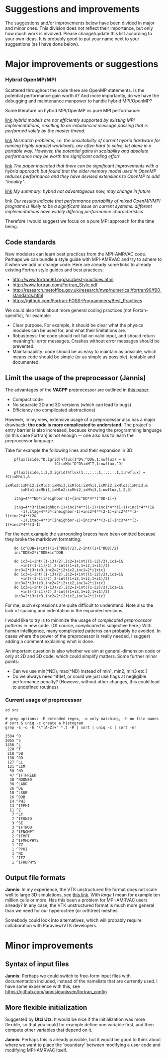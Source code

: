 # Suggestions and improvements

The suggestions and/or improvements below have been divided in major and minor
ones. This division does not reflect their importance, but only how much work is
involved. Please change/update this list according to your own ideas. It is
probably good to put your name next to your suggestions (as I have done below).

# Major improvements or suggestions

### Hybrid OpenMP/MPI

Scattered throughout the code there are OpenMP statements. Is the potential
performance gain worth it? And more importantly, do we have the debugging and
maintenance manpower to handle hybrid MPI/OpenMP?

Some literature on hybrid MPI/OpenMP vs pure MPI
performance:

[link](http://ieeexplore.ieee.org/stamp/stamp.jsp?tp=&arnumber=1302919)
*hybrid models are not efficiently supported by existing MPI implementations,
resulting to an imbalanced message passing that is performed solely by the
master thread.*

[link](http://ieeexplore.ieee.org/stamp/stamp.jsp?tp=&arnumber=4912964)
*Mismatch problems, i.e. the unsuitability of current hybrid hardware for
running highly parallel workloads, are often hard to solve, let alone in a
portable way. However, the potential gains in scalability and absolute
performance may be worth the significant coding effort.*

[link](https://goparallel.sourceforge.net/openmp-vs-mpi-better/)
*The paper indicated that there can be significant improvements with a hybrid
approach but found that the older memory model used in OpenMP reduces
performance and they have devised extensions to OpenMP to add “locality”.*

[link](https://computation.llnl.gov/casc/people/chow/pubs/hpaper.pdf)
*My summary: hybrid not advantageous now, may change in future*

[link](https://www.epcc.ed.ac.uk/sites/default/files/PDF/mixedMode3.pdf)
*Our results indicate that performance portability of mixed OpenMP/MPI programs
is likely to be a significant issue on current systems: different
implementations have widely differing performance characteristics*

Therefore I would suggest we focus on a pure MPI approach for the time being.

## Code standards

New modelers can learn best practices from the
MPI-AMRVAC code. Perhaps we can bundle a style guide with MPI-AMRVAC and try to
adhere to it when we add or change code. Here are already some links to already
existing Fortran style guides and best practices:

* http://www.fortran90.org/src/best-practices.html
* http://www.fortran.com/Fortran_Style.pdf
* http://research.metoffice.gov.uk/research/nwp/numerical/fortran90/f90_standards.html
* https://github.com/Fortran-FOSS-Programmers/Best_Practices

We could also think about more general coding practices (not Fortan-specific), for example:

  * Clear purpose. For example, it should be clear what the physics modules can
    be used for, and what their limitations are.
  * Robustness: the code should not fail on valid input, and should return
    meaningful error messages. Crashes without error messages should be
    prevented.
  * Maintainability: code should be as easy to maintain as possible, which means
    code should be simple (or as simple as possible), testable and documented.

## Limit the usage of the preprocessor (Jannis)

The advantages of the **VACPP** preprocessor are outlined in
[this paper](http://www-personal.umich.edu/~gtoth/Papers/lasy.html):

* Compact code
* No separate 2D and 3D versions (which can lead to bugs)
* Efficiency (no complicated abstractions)

However, in my view, extensive usage of a preprocessor also has a major
drawback: **the code is more complicated to understand**. The project's entry
barrier is also increased, because knowing the programming language (in this
case Fortran) is not enough -- one also has to learn the preprocessor language.

Take for example the following lines and their expansion in 3D:

```
    pflux(iside,^D,igrid)%flux(1^D%:^DD&,1:nwflux) = &
                      fC(ixMhi^D^D%ixM^T,1:nwflux,^D)

    pflux(iside,1,2,3,igrid)%flux(1,:,:,:,1,:,:,:,1,1:nwflux) = fC(ixMhi1,&
       ixMlo2:ixMhi2,ixMlo3:ixMhi3,ixMlo1:ixMhi1,ixMhi2,ixMlo3:ixMhi3,&
       ixMlo1:ixMhi1,ixMlo2:ixMhi2,ixMhi3,1:nwflux,1,2,3)
```

```
    itag=4**^ND*(ineighbor-1)+{inc^DD*4**(^DD-1)+}

    itag=4**3*(ineighbor-1)+inc1*4**(1-1)+inc1*4**(1-1)+inc1*4**(1&
       -1),itag=4**3*(ineighbor-1)+inc2*4**(2-1)+inc2*4**(2-1)+inc2*4**(2&
       -1),itag=4**3*(ineighbor-1)+inc3*4**(3-1)+inc3*4**(3-1)+inc3*4**(3-1)
```

For the next example the surrounding braces have been omitted because they broke
the markdown formatting:

```
    do ic^DDB=1+int((1-i^DDB)/2),2-int((1+i^DDB)/2)
    inc^DDB=2*i^DDB+ic^DDB

    do ic3=1+int((1-i3)/2),ic2=1+int((1-i2)/2),ic1=1&
       +int((1-i1)/2),2-int((1+i3,1+i2,1+i1)/2)
    inc3=2*i3+ic3,inc2=2*i2+ic2,inc1=2*i1+ic1
    do ic3=1+int((1-i3)/2),ic2=1+int((1-i2)/2),ic1=1&
       +int((1-i1)/2),2-int((1+i3,1+i2,1+i1)/2)
    inc3=2*i3+ic3,inc2=2*i2+ic2,inc1=2*i1+ic1
    do ic3=1+int((1-i3)/2),ic2=1+int((1-i2)/2),ic1=1&
       +int((1-i1)/2),2-int((1+i3,1+i2,1+i1)/2)
    inc3=2*i3+ic3,inc2=2*i2+ic2,inc1=2*i1+ic1
```

For me, such expressions are quite difficult to understand. Note also the lack
of spacing and indentation in the expanded versions.

I would like to try is to minimize the usage of *complicated preprocessor
patterns* in new code. (Of course, *complicated* is subjective here.) With human
intelligence, many complicated patterns can probably be avoided. In cases where
the power of the preprocessor is really needed, I suggest adding a comment
explaining what is done.

An important question is also whether we aim at general-dimension code or only
at 2D and 3D code, which could simplify matters. Some further minor points:

* Can we use min(^ND), max(^ND) instead of min1, min2, min3 etc.?
* Do we always need ^ifdef, or could we just use flags at negligible performance
  penalty? (However, without other changes, this could lead to undefined
  routines)

### Current usage of preprocessor

    cd src

    # grep options: -E extended regex, -o only matching, -h no file names
    # sort & uniq -c create a histogram
    grep -E -o -h "\^[A-Z]+" *.t -R | sort | uniq -c | sort -nr

    2504 ^D
    2065 ^S
    1456 ^L
     220 ^T
     218 ^DB
     136 ^DD
     127 ^LL
     121 ^LIM
      58 ^ND
      47 ^IFTHREED
      38 ^NOONED
      36 ^LADD
      26 ^DE
      18 ^LSUB
      16 ^DDB
      14 ^PHI
      13 ^IFPHI
      11 ^Z
       7 ^LT
       7 ^IFONED
       3 ^SE
       3 ^IFTWOD
       2 ^IFNOMPT
       2 ^IFMPT
       2 ^IFMHDPHYS
       1 ^ZZ
       1 ^PPHI
       1 ^NC
       1 ^IFZ
       1 ^IFHDPHYS


## Output file formats

**Jannis**: In my experience, the VTK unstructured file format does not scale
well to large 3D simulations, see
[this link](http://scicomp.stackexchange.com/questions/23657/visualization-of-quadtree-octree-grids).
With *large* I mean for example ten million cells or more. Has this been a
problem for MPI-AMRVAC users already? In any case, the VTK unstructured format
is much more general than we need for our hyperoctree (or orthtree) meshes.

Somebody could look into alternatives, which will probably require collaboration
with Paraview/VTK developers.

# Minor improvements

## Syntax of input files

**Jannis**: Perhaps we could switch to free-form input files with documentation included,
instead of the namelists that are currently used. I have some experience with
this, see https://github.com/jannisteunissen/fortran_config

## More flexible initialization

Suggested by **Utzi Utz**: It would be nice if the initialization was more
flexible, so that you could for example define one variable first, and then
compute other variables that depend on it.

**Jannis**: Perhaps this is already possible, but it would be good to think
about where we want to place the 'boundary' between modifying a user code and
modifying MPI-AMRVAC itself.
